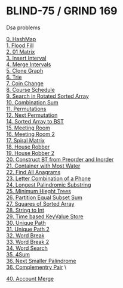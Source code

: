# BLIND-75 / GRIND 169
Dsa problems

[0. HashMap ](./leetcode/0.%20HashMap.md) \
[1. Flood Fill](./leetcode/1.%20Floot%20Fill.md) \
[2. 01 Matrix](./leetcode/2.%20Matrix%2001.md) \
[3. Insert Interval](./leetcode/3.%20Insert%20Interval.md) \
[4. Merge Intervals](./leetcode/4%20Merge%20Intervals.md) \
[5. Clone Graph](./leetcode/5.%20Clone%20Graph.md) \
[6. Trie](./leetcode/6.%20Implement%20Trie.md) \
[7. Coin Change](./leetcode/7.%20Coin%20Change.md) \
[8. Course Schedule](./leetcode/8%20Course%20Schedule.md) \
[9. Search in Rotated Sorted Array](./leetcode/9.%20Search%20in%20Rotated%20Sorted%20Array.md) \
[10. Combination Sum](./leetcode/10.%20Combination%20Sum.md) \
[11. Permutations](./leetcode/11%20%20Permutations.md) \
[12. Next Permutation](./leetcode/12%20Next%20Permutation.md) \
[14. Sorted Array to BST ](./leetcode/14.%20Sorted%20Array%20to%20BST.md) \
[15. Meeting Room](./leetcode/15%20Meetin%20gRoom.md) \
[16. Meeting Room 2](./leetcode/16%20MeetingRoom_2.md) \
[17. Spiral Matrix](./leetcode/17%20Spiral%20Matrix.md) \
[18. House Robber](./leetcode/18%20House%20Robber.md) \
[19. House Robber 2](./leetcode/19%20House%20Robber%202) \
[20. Construct BT from Preorder and Inorder](./leetcode/20%20Construct%20BTfrom%20Preorder%20and%20Inorder.md) \
[21. Container with Most Water](./leetcode/21%20Container%20With%20Most%20Water.md) \
[22. Find All Anagrams](./leetcode/22%20Find%20All%20Anagrams%20in%20a%20String.md) \
[23. Letter Combination of a Phone ](./leetcode/23%20Letter%20Combinations%20of%20a%20Phone%20Number.md) \
[24. Longest Palindromic Substring](./leetcode/24%20Longest%20Palindromic%20Substring.md) \
[25. Minimum Hieght Trees](./leetcode/25%20Minimum%20Height%20Trees.md) \
[26. Partition Equal Subset Sum](./leetcode/26%20Partition%20Equal%20Subset%20Sum.md) \
[27. Squares of Sorted Array](./leetcode/27%20Squares%20of%20Sorted%20Array.md) \
[28. String to Int](./leetcode/28%20String%20to%20Integer.md) \
[29. Time based KeyValue Store](./leetcode/30%20Time%20Based%20KeyValue%20Store.md) \
[30. Unique Path](./leetcode/31%20Unique%20Paths.md) \
[31. Unique Path 2](./leetcode/31%20UniqePath%202.md) \
[32. Word Break](./leetcode/32%20Word%20Break.md) \
[33. Word Break 2](./leetcode/33%20Word%20Break%202.md) \
[34. Word Search](./leetcode/34%20Word%20Search.md) \
[35. 4Sum ](./leetcode/35%204Sum.md) \
[36. Next Smaller Palindrome](./leetcode/36%20Next%20smaller%20palindrome.md) \
[36. Complementry Pair](./leetcode/37%20Complementry%20Pair.md) \
<!-- [25. ](./leetcode) \
[25. ](./leetcode) \
[25. ](./leetcode) \
[25. ](./leetcode) \ -->
[40. Account Merge](./leetcode/AccountsMerge.d)


